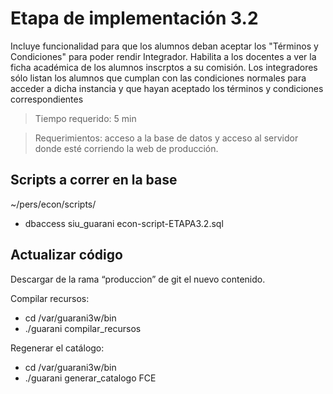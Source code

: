# Etapa de implementación 3.2
Incluye funcionalidad para que los alumnos deban aceptar los "Términos y Condiciones" para poder rendir Integrador. Habilita a los docentes a ver la ficha académica de los alumnos inscrptos a su comisión. Los integradores sólo listan los alumnos que cumplan con las condiciones normales para acceder a dicha instancia y que hayan aceptado los términos y condiciones correspondientes

> Tiempo requerido: 5 min

> Requerimientos: acceso a la base de datos y acceso al servidor donde esté corriendo la web de producción.

## Scripts a correr en la base 

~/pers/econ/scripts/

- dbaccess siu_guarani econ-script-ETAPA3.2.sql


## Actualizar código 

Descargar de la rama “produccion” de git el nuevo contenido.

Compilar recursos: 
- cd /var/guarani3w/bin 
- ./guarani compilar_recursos

Regenerar el catálogo: 
- cd /var/guarani3w/bin 
- ./guarani generar_catalogo FCE
